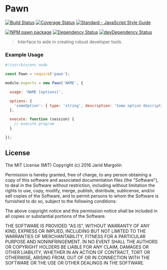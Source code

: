 # Pawn

[![Build Status](https://travis-ci.org/admiraljs/pawn.svg?branch=master)](https://travis-ci.org/admiraljs/pawn) [![Coverage Status](https://coveralls.io/repos/github/admiraljs/pawn/badge.svg?branch=master)](https://coveralls.io/github/admiraljs/pawn?branch=master) [![Standard - JavaScript Style Guide](https://img.shields.io/badge/code%20style-standard-brightgreen.svg)](http://standardjs.com/)

[![NPM pawn package](https://img.shields.io/npm/v/pawn.svg)](https://npmjs.org/package/pawn) [![Dependency Status](https://david-dm.org/admiraljs/pawn.svg)](https://david-dm.org/admiraljs/pawn) [![devDependency Status](https://david-dm.org/admiraljs/pawn/dev-status.svg)](https://david-dm.org/admiraljs/pawn#info=devDependencies)

> Interface to aide in creating robust developer tools.


### Example Usage

```js
#!/usr/bin/env node

const Pawn = require('pawn');

module.exports = new Pawn('NAME', {

  usage: 'NAME [options]',

  options: {
    'someOption': { type: 'string', description: 'Some option description.' }
  },

  execute: function (session) {
    // execute program
  }

});
```


## License

The MIT License (MIT) Copyright (c) 2016 Jarid Margolin

Permission is hereby granted, free of charge, to any person obtaining a copy of this software and associated documentation files (the "Software"), to deal in the Software without restriction, including without limitation the rights to use, copy, modify, merge, publish, distribute, sublicense, and/or sell copies of the Software, and to permit persons to whom the Software is furnished to do so, subject to the following conditions:

The above copyright notice and this permission notice shall be included in all copies or substantial portions of the Software.

THE SOFTWARE IS PROVIDED "AS IS", WITHOUT WARRANTY OF ANY KIND, EXPRESS OR IMPLIED, INCLUDING BUT NOT LIMITED TO THE WARRANTIES OF MERCHANTABILITY, FITNESS FOR A PARTICULAR PURPOSE AND NONINFRINGEMENT. IN NO EVENT SHALL THE AUTHORS OR COPYRIGHT HOLDERS BE LIABLE FOR ANY CLAIM, DAMAGES OR OTHER LIABILITY, WHETHER IN AN ACTION OF CONTRACT, TORT OR OTHERWISE, ARISING FROM, OUT OF OR IN CONNECTION WITH THE SOFTWARE OR THE USE OR OTHER DEALINGS IN THE SOFTWARE.
